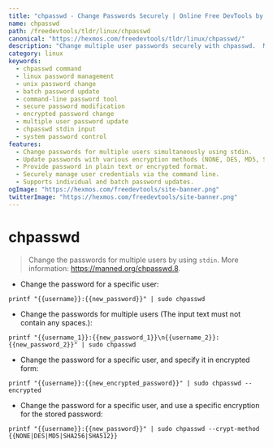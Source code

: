 ```yaml
---
title: "chpasswd - Change Passwords Securely | Online Free DevTools by Hexmos"
name: chpasswd
path: /freedevtools/tldr/linux/chpasswd
canonical: "https://hexmos.com/freedevtools/tldr/linux/chpasswd/"
description: "Change multiple user passwords securely with chpasswd.  Manage user credentials efficiently via command line. Free online tool, no registration required."
category: linux
keywords:
  - chpasswd command
  - linux password management
  - unix password change
  - batch password update
  - command-line password tool
  - secure password modification
  - encrypted password change
  - multiple user password update
  - chpasswd stdin input
  - system password control
features:
  - Change passwords for multiple users simultaneously using stdin.
  - Update passwords with various encryption methods (NONE, DES, MD5, SHA256, SHA512).
  - Provide password in plain text or encrypted format.
  - Securely manage user credentials via the command line.
  - Supports individual and batch password updates.
ogImage: "https://hexmos.com/freedevtools/site-banner.png"
twitterImage: "https://hexmos.com/freedevtools/site-banner.png"
---
```


# chpasswd

> Change the passwords for multiple users by using `stdin`.
> More information: <https://manned.org/chpasswd.8>.

- Change the password for a specific user:

`printf "{{username}}:{{new_password}}" | sudo chpasswd`

- Change the passwords for multiple users (The input text must not contain any spaces.):

`printf "{{username_1}}:{{new_password_1}}\n{{username_2}}:{{new_password_2}}" | sudo chpasswd`

- Change the password for a specific user, and specify it in encrypted form:

`printf "{{username}}:{{new_encrypted_password}}" | sudo chpasswd --encrypted`

- Change the password for a specific user, and use a specific encryption for the stored password:

`printf "{{username}}:{{new_password}}" | sudo chpasswd --crypt-method {{NONE|DES|MD5|SHA256|SHA512}}`
